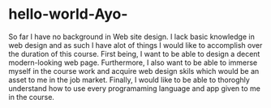# hello-world-Ayo-
So far I have no background in Web site design. I lack basic knowledge in web design and as such I have alot of things I would like to accomplish over the duration of this course. First being, I want to be able to design a decent modern-looking web page. Furthermore, I also want to be able to immerse myself in the course work and acquire web design skils which would be an asset to me in the job market. Finally, I would like to be able to thoroghly understand how to use every programaming language and app given to me in the course.
